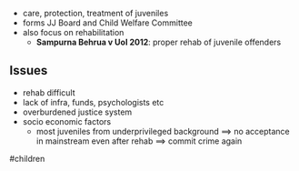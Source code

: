 - care, protection, treatment of juveniles
- forms JJ Board and Child Welfare Committee
- also focus on rehabilitation
	- **Sampurna Behrua v UoI 2012**: proper rehab of juvenile offenders
## Issues
- rehab difficult
- lack of infra, funds, psychologists etc
- overburdened justice system
- socio economic factors
	- most juveniles from underprivileged background $\implies$ no acceptance in mainstream even after rehab $\implies$ commit crime again

#children